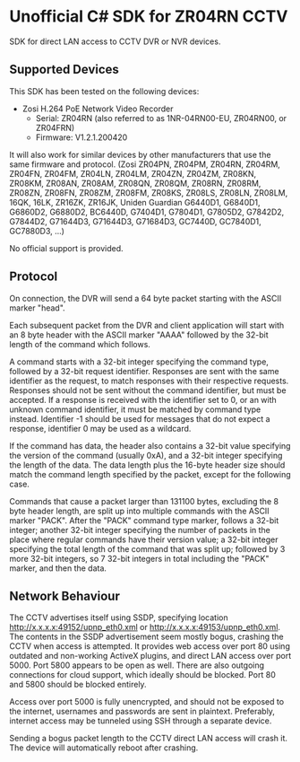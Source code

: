 # Unofficial C# SDK for ZR04RN CCTV

SDK for direct LAN access to CCTV DVR or NVR devices.

## Supported Devices

This SDK has been tested on the following devices:
* Zosi H.264 PoE Network Video Recorder
  * Serial: ZR04RN (also referred to as 1NR-04RN00-EU, ZR04RN00, or ZR04FRN)
  * Firmware: V1.2.1.200420

It will also work for similar devices by other manufacturers that use the same firmware and protocol. (Zosi ZR04PN, ZR04PM, ZR04RN, ZR04RM, ZR04FN, ZR04FM, ZR04LN, ZR04LM, ZR04ZN, ZR04ZM, ZR08KN, ZR08KM, ZR08AN, ZR08AM, ZR08QN, ZR08QM, ZR08RN, ZR08RM, ZR08ZN, ZR08FN, ZR08ZM, ZR08FM, ZR08KS, ZR08LS, ZR08LN, ZR08LM, 16QK, 16LK, ZR16ZK, ZR16JK, Uniden Guardian G6440D1, G6840D1, G6860D2, G6880D2, BC6440D, G7404D1, G7804D1, G7805D2, G7842D2, G7844D2, G71644D3, G71644D3, G71684D3, GC7440D, GC7840D1, GC7880D3, ...)

No official support is provided.

## Protocol

On connection, the DVR will send a 64 byte packet starting with the ASCII marker "head".

Each subsequent packet from the DVR and client application will start with an 8 byte header with the ASCII marker "AAAA" followed by the 32-bit length of the command which follows.

A command starts with a 32-bit integer specifying the command type, followed by a 32-bit request identifier. Responses are sent with the same identifier as the request, to match responses with their respective requests. Responses should not be sent without the command identifier, but must be accepted. If a response is received with the identifier set to 0, or an with unknown command identifier, it must be matched by command type instead. Identifier -1 should be used for messages that do not expect a response, identifier 0 may be used as a wildcard.

If the command has data, the header also contains a 32-bit value specifying the version of the command (usually 0xA), and a 32-bit integer specifying the length of the data. The data length plus the 16-byte header size should match the command length specified by the packet, except for the following case.

Commands that cause a packet larger than 131100 bytes, excluding the 8 byte header length, are split up into multiple commands with the ASCII marker "PACK". After the "PACK" command type marker, follows a 32-bit integer; another 32-bit integer specifying the number of packets in the place where regular commands have their version value; a 32-bit integer specifying the total length of the command that was split up; followed by 3 more 32-bit integers, so 7 32-bit integers in total including the "PACK" marker, and then the data.

## Network Behaviour

The CCTV advertises itself using SSDP, specifying location http://x.x.x.x:49152/upnp_eth0.xml or http://x.x.x.x:49153/upnp_eth0.xml. The contents in the SSDP advertisement seem mostly bogus, crashing the CCTV when access is attempted. It provides web access over port 80 using outdated and non-working ActiveX plugins, and direct LAN access over port 5000. Port 5800 appears to be open as well. There are also outgoing connections for cloud support, which ideally should be blocked. Port 80 and 5800 should be blocked entirely.

Access over port 5000 is fully unencrypted, and should not be exposed to the internet, usernames and passwords are sent in plaintext. Preferably, internet access may be tunneled using SSH through a separate device.

Sending a bogus packet length to the CCTV direct LAN access will crash it. The device will automatically reboot after crashing.
